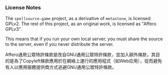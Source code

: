 ### License Notes

The `spellsource-game` project, as a derivative of `metastone`, is licensed GPLv2. The rest of this project, as an original work, is licensed as "Affero GPLv3".

This means that if you run your own local server, you must share the source to the server, even if you never distribute the server.

Affero通用公眾特許條款是改自GNU通用公眾特許條款，並加入額外條款，其目的是為了Copyleft條款應用於在網絡上運行的應用程式（如Web应用），從而避免有人以應用服務提供商方式逃避GNU通用公眾特許條款。